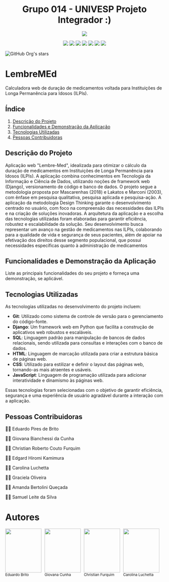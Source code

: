 <h1 align="center"> Grupo 014 - UNIVESP Projeto Integrador :) </h1>

<p align="center">
<img loading="lazy" src="https://img.shields.io/badge/Site-Em_Desenvolvimento-green"/>
</p>

<p align="center">
<img loading="lazy" src=https://img.shields.io/badge/Codes-yellow>
<img loading="lazy" src=https://img.shields.io/badge/PYTHON-blue>
<img loading="lazy" src=https://img.shields.io/badge/Django-red>
<img loading="lazy" src=https://img.shields.io/badge/SQL-magenta>
<img loading="lazy" src=https://img.shields.io/badge/HTML-green>
<img loading="lazy" src=https://img.shields.io/badge/CSS-purple>
<img loading="lazy" src=https://img.shields.io/badge/JAVA-orange>  
</p>

![GitHub Org's stars](https://img.shields.io/github/stars/samueldata/lembremed)

# LembreMEd

Calculadora web de duração de medicamentos voltada para Instituições de Longa Permanência para Idosos (ILPIs).


## Índice

1. [Descrição do Projeto](#descrição-do-projeto)
2. [Funcionalidades e Demonstração da Aplicação](#funcionalidades-e-demonstração-da-aplicação)
3. [Tecnologias Utilizadas](#tecnologias-utilizadas)
4. [Pessoas Contribuidoras](#pessoas-contribuidoras)

## Descrição do Projeto

 Aplicação web "Lembre-Med", idealizada para otimizar o cálculo da duração de medicamentos em Instituições de Longa Permanência para Idosos (ILPIs). A aplicação combina conhecimentos em Tecnologia da Informação e Ciência de Dados, utilizando noções de framework web (Django), versionamento de código e banco de dados. O projeto segue a metodologia proposta por Mascarenhas (2018) e Lakatos e Marconi (2003), com ênfase em pesquisa qualitativa, pesquisa aplicada e pesquisa-ação. A aplicação da metodologia Design Thinking garante o desenvolvimento centrado no usuário, com foco na compreensão das necessidades das ILPIs e na criação de soluções inovadoras. A arquitetura da aplicação e a escolha das tecnologias utilizadas foram elaboradas para garantir eficiência, robustez e escalabilidade da solução. Seu desenvolvimento busca representar um avanço na gestão de medicamentos nas ILPIs, colaborando para a qualidade de vida e segurança de seus pacientes, além de apoiar na efetivação dos direitos desse segmento populacional, que possui necessidades específicas quanto à administração de medicamentos

## Funcionalidades e Demonstração da Aplicação

Liste as principais funcionalidades do seu projeto e forneça uma demonstração, se aplicável.

## Tecnologias Utilizadas

As tecnologias utilizadas no desenvolvimento do projeto incluem:

- **Git**: Utilizado como sistema de controle de versão para o gerenciamento do código-fonte.
- **Django**: Um framework web em Python que facilita a construção de aplicativos web robustos e escaláveis.
- **SQL**: Linguagem padrão para manipulação de bancos de dados relacionais, sendo utilizada para consultas e interações com o banco de dados.
- **HTML**: Linguagem de marcação utilizada para criar a estrutura básica de páginas web.
- **CSS**: Utilizado para estilizar e definir o layout das páginas web, tornando-as mais atraentes e usáveis.
- **JavaScript**: Linguagem de programação utilizada para adicionar interatividade e dinamismo às páginas web.

Essas tecnologias foram selecionadas com o objetivo de garantir eficiência, segurança e uma experiência de usuário agradável durante a interação com a aplicação.


## Pessoas Contribuidoras

👨‍💻 Eduardo Pires de Brito

👩‍💻 Giovana Bianchessi da Cunha

👨‍💻 Christian Roberto Couto Furquim

👨‍💻 Edgard Hiromi Kamimura

👩‍💻 Carolina Luchetta

👩‍💻 Graciela Oliveira

👩‍💻 Amanda Bertolini Queçada

👨‍💻 Samuel Leite da Silva

# Autores

<div style="float: left; margin-right: 10px;">
  <a href="https://github.com/britocps"><img src="https://github.com/samueldata/lembremed/assets/163072898/2f9676fc-55be-437c-88a5-54b096eef5da" width="115" height="140" ></a><br><sub>Eduardo Brito</sub>
</div>

<div style="float: left; margin-right: 10px;">
  <a href="https://github.com/giovanabcunha"><img src= "https://github.com/samueldata/lembremed/assets/163072898/214fad6f-59b6-4fd7-88ca-a50c21860aa2" width="115" height="140"></a><br><sub>Giovana Cunha</sub>
</div>

<div style="float: left; margin-right: 10px;">
  <a href="https://github.com/crfurquim"><img src="https://github.com/samueldata/lembremed/assets/163072898/f81a3bb7-c664-484c-b01e-9d84906a5eb6" width="115" height="140"></a><br><sub>Christian Furquim</sub>
</div>

<div style="float: left; margin-right: 10px;">
  <a href="https://github.com/CarolinaLuchetta"><img src="https://github.com/samueldata/lembremed/assets/163072898/dab9e17e-7160-4760-8791-59dfded7debb" width="115" height="140"></a><br><sub>Carolina Luchetta</sub>
</div>







